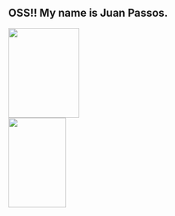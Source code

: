 ## OSS!! My name is Juan Passos.

<div>
  <a href="https://github.com/JuanHPassos">
  <img  width="53%" height="180cm" src="https://github-readme-stats.vercel.app/api?username=JuanHPassos&show_icons=true&theme=tokyonight&include_all_commits=true&count_private=true"\>
  <img width="48%" height="180cm" src="https://github-readme-stats.vercel.app/api/top-langs/?username=JuanHPassos&layout=compact&langs_count=16&theme=tokyonight"\>
</div>

##

